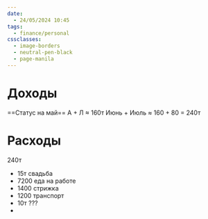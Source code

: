 ```yaml
---
date:
  - 24/05/2024 10:45
tags:
  - finance/personal
cssclasses:
  - image-borders
  - neutral-pen-black
  - page-manila
---
```

# Доходы
==Статус на май==
А + Л ≈ 160т
Июнь + Июль ≈ 160 + 80 = 240т
# Расходы
240т
- 15т свадьба
- 7200 еда на работе
- 1400 стрижка
- 1200 транспорт
- 10т ???
- 